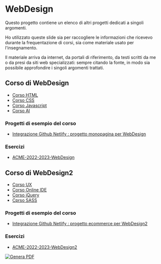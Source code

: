 # WebDesign

Questo progetto contiene un elenco di altri progetti dedicati a singoli argomenti.

Ho utilizzato queste slide sia per raccogliere le informazioni che ricevevo durante la frequentazione di corsi, sia come materiale usato per l'insegnamento.

Il materiale arriva da internet, da portali di riferimento, da testi scritti da me o da presi da siti web specializzati: sempre citando la fonte, in modo sia possibile approfondire i singoli argomenti trattati.

## Corso di WebDesign

- [Corso HTML](https://github.com/matteobaccan/CorsoHTML)
- [Corso CSS](https://github.com/matteobaccan/CorsoCSS)
- [Corso Javascript](https://github.com/matteobaccan/CorsoJavascript)
- [Corso AI](https://github.com/matteobaccan/CorsoAI)

### Progetti di esempio del corso

- [Integrazione Github Netlify : progetto monopagina per WebDesign](https://github.com/matteobaccan/github-netlify-boilerplate)

### Esercizi
 
- [ACME-2022-2023-WebDesign](https://github.com/matteobaccan/ACME-2022-2023-WebDesign)

## Corso di WebDesign2

- [Corso UX](https://github.com/matteobaccan/CorsoUX)
- [Corso Online IDE](https://github.com/matteobaccan/CorsoOnlineIDE)
- [Corso jQuery](https://github.com/matteobaccan/CorsojQuery)
- [Cprso SASS](https://github.com/matteobaccan/CorsoSASS)

### Progetti di esempio del corso

- [Integrazione Github Netlify : progetto ecommerce per WebDesign2](https://github.com/matteobaccan/ProgettoEcommerce)
 
### Esercizi
 
- [ACME-2022-2023-WebDesign2](https://github.com/matteobaccan/ACME-2022-2023-WebDesign2)

[![Genera PDF](https://github.com/matteobaccan/CorsoWebDesign/actions/workflows/generatepdf.yml/badge.svg)](https://github.com/matteobaccan/CorsoWebDesign/actions/workflows/generatepdf.yml)

